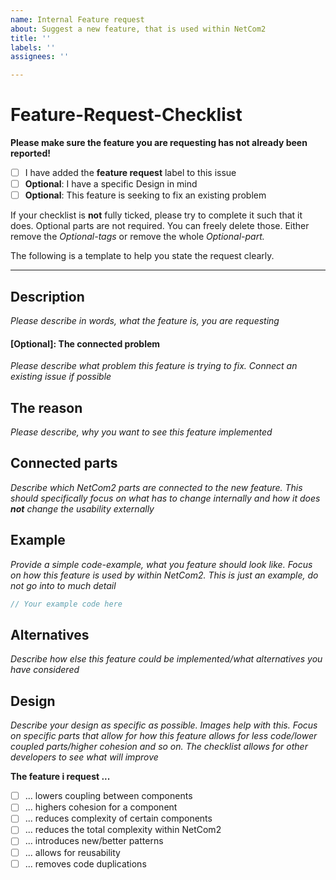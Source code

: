 ```yaml
---
name: Internal Feature request
about: Suggest a new feature, that is used within NetCom2
title: ''
labels: ''
assignees: ''

---
```


# Feature-Request-Checklist
    
**Please make sure the feature you are requesting has not already been reported!**

- [ ] I have added the __feature request__ label to this issue
- [ ] **Optional**: I have a specific Design in mind
- [ ] **Optional**: This feature is seeking to fix an existing problem
    
If your checklist is **not** fully ticked, please try to complete it such that it does. Optional parts are not required. You can freely delete those. Either remove the _Optional-tags_ or remove the whole _Optional-part._
    
The following is a template to help you state the request clearly.

---

## Description

_Please describe in words, what the feature is, you are requesting_


#### \[Optional\]: The connected problem

_Please describe what problem this feature is trying to fix. Connect an existing issue if possible_

## The reason

_Please describe, why you want to see this feature implemented_

## Connected parts

_Describe which NetCom2 parts are connected to the new feature. This should specifically focus on what has to change internally and how it does **not** change the usability externally_

## Example

_Provide a simple code-example, what you feature should look like. Focus on how this feature is used by within NetCom2. This is just an example, do not go into to much detail_

```java
// Your example code here
```

## Alternatives

_Describe how else this feature could be implemented/what alternatives you have considered_

## Design

_Describe your design as specific as possible. Images help with this. Focus on specific parts that allow for how this feature allows for less code/lower coupled parts/higher cohesion and so on. The checklist allows for other developers to see what will improve_

**The feature i request ...**

- [ ] ... lowers coupling between components
- [ ] ... highers cohesion for a component
- [ ] ... reduces complexity of certain components
- [ ] ... reduces the total complexity within NetCom2
- [ ] ... introduces new/better patterns
- [ ] ... allows for reusability
- [ ] ... removes code duplications
